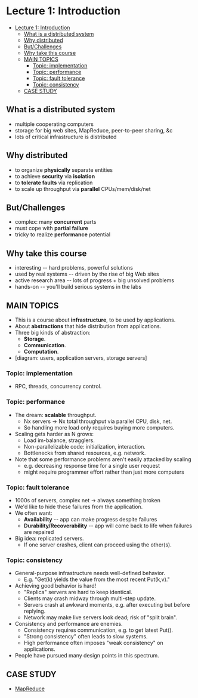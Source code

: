 # Lecture 1: Introduction

<!-- TOC -->

- [Lecture 1: Introduction](#lecture-1-introduction)
  - [What is a distributed system](#what-is-a-distributed-system)
  - [Why distributed](#why-distributed)
  - [But/Challenges](#butchallenges)
  - [Why take this course](#why-take-this-course)
  - [MAIN TOPICS](#main-topics)
    - [Topic: implementation](#topic-implementation)
    - [Topic: performance](#topic-performance)
    - [Topic: fault tolerance](#topic-fault-tolerance)
    - [Topic: consistency](#topic-consistency)
  - [CASE STUDY](#case-study)

<!-- /TOC -->

## What is a distributed system

- multiple cooperating computers
- storage for big web sites, MapReduce, peer-to-peer sharing, &c
- lots of critical infrastructure is distributed

## Why distributed

- to organize **physically** separate entities
- to achieve **security** via **isolation**
- to **tolerate faults** via replication
- to scale up throughput via **parallel** CPUs/mem/disk/net

## But/Challenges

- complex: many **concurrent** parts
- must cope with **partial failure**
- tricky to realize **performance** potential

## Why take this course

- interesting -- hard problems, powerful solutions
- used by real systems -- driven by the rise of big Web sites
- active research area -- lots of progress + big unsolved problems
- hands-on -- you'll build serious systems in the labs

## MAIN TOPICS

- This is a course about **infrastructure**, to be used by applications.
- About **abstractions** that hide distribution from applications.
- Three big kinds of abstraction:
  - **Storage**.
  - **Communication**.
  - **Computation**.
- [diagram: users, application servers, storage servers]

### Topic: implementation

- RPC, threads, concurrency control.

### Topic: performance

- The dream: **scalable** throughput.
  - Nx servers -> Nx total throughput via parallel CPU, disk, net.
  - So handling more load only requires buying more computers.
- Scaling gets harder as N grows:
  - Load im-balance, stragglers.
  - Non-parallelizable code: initialization, interaction.
  - Bottlenecks from shared resources, e.g. network.
- Note that some performance problems aren't easily attacked by scaling
  - e.g. decreasing response time for a single user request
  - might require programmer effort rather than just more computers

### Topic: fault tolerance

- 1000s of servers, complex net -> always something broken
- We'd like to hide these failures from the application.
- We often want:
  - **Availability** -- app can make progress despite failures
  - **Durability/Recoverability** -- app will come back to life when failures are repaired
- Big idea: replicated servers.
  - If one server crashes, client can proceed using the other(s).

### Topic: consistency

- General-purpose infrastructure needs well-defined behavior.
  - E.g. "Get(k) yields the value from the most recent Put(k,v)."
- Achieving good behavior is hard!
  - "Replica" servers are hard to keep identical.
  - Clients may crash midway through multi-step update.
  - Servers crash at awkward moments, e.g. after executing but before replying.
  - Network may make live servers look dead; risk of "split brain".
- Consistency and performance are enemies.
  - Consistency requires communication, e.g. to get latest Put().
  - "Strong consistency" often leads to slow systems.
  - High performance often imposes "weak consistency" on applications.
- People have pursued many design points in this spectrum.

## CASE STUDY

- [MapReduce](mapreduce-simplified-data-processing-on-large-clusters.md)
